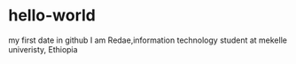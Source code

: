 # hello-world
my first date in github
I am Redae,information technology student at mekelle univeristy, Ethiopia
